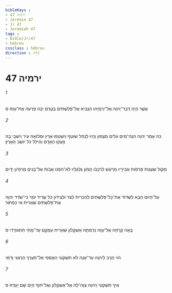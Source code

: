 ```yaml
---
bibleKeys : 
- ירמיה 47
- Jérémie 47
- Jr 47
- Jeremiah 47
tags : 
- Bible/Jr/47
- hébreu
cssclass : hébreu
direction : rtl
---
```


# ירמיה 47

###### 1
אֲשֶׁר הָיָה דְבַר־יְהוָה אֶל־יִרְמְיָהוּ הַנָּבִיא אֶל־פְּלִשְׁתִּים בְּטֶרֶם יַכֶּה פַרְעֹה אֶת־עַזָּה׃ ס
###### 2
כֹּה אָמַר יְהוָה הִנֵּה־מַיִם עֹלִים מִצָּפֹון וְהָיוּ לְנַחַל שֹׁוטֵף וְיִשְׁטְפוּ אֶרֶץ וּמְלֹואָהּ עִיר וְיֹשְׁבֵי בָהּ וְזָעֲקוּ הָאָדָם וְהֵילִל כֹּל יֹושֵׁב הָאָרֶץ׃
###### 3
מִקֹּול שַׁעֲטַת פַּרְסֹות אַבִּירָיו מֵרַעַשׁ לְרִכְבֹּו הֲמֹון גַּלְגִּלָּיו לֹא־הִפְנוּ אָבֹות אֶל־בָּנִים מֵרִפְיֹון יָדָיִם׃
###### 4
עַל־הַיֹּום הַבָּא לִשְׁדֹוד אֶת־כָּל־פְּלִשְׁתִּים לְהַכְרִית לְצֹר וּלְצִידֹון כֹּל שָׂרִיד עֹזֵר כִּי־שֹׁדֵד יְהוָה אֶת־פְּלִשְׁתִּים שְׁאֵרִית אִי כַפְתֹּור׃
###### 5
בָּאָה קָרְחָה אֶל־עַזָּה נִדְמְתָה אַשְׁקְלֹון שְׁאֵרִית עִמְקָם עַד־מָתַי תִּתְגֹּודָדִי׃ ס
###### 6
הֹוי חֶרֶב לַיהוָה עַד־אָנָה לֹא תִשְׁקֹטִי הֵאָסְפִי אַל־תַּעְרֵךְ הֵרָגְעִי וָדֹמִּי׃
###### 7
אֵיךְ תִּשְׁקֹטִי וַיהוָה צִוָּה־לָהּ אֶל־אַשְׁקְלֹון וְאֶל־חֹוף הַיָּם שָׁם יְעָדָהּ׃ ס
